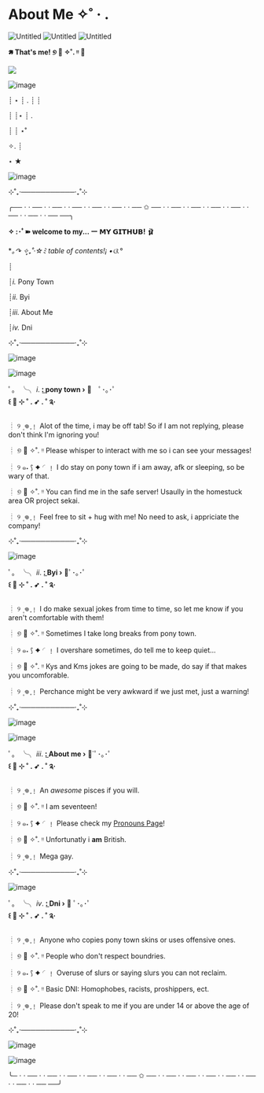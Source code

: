 # About Me ✧˚ · .



![Untitled](https://github.com/KleptoZombie/KleptoZombie/assets/167636403/8068c2bc-8259-4be8-a610-a67c5d0a4737) ![Untitled](https://github.com/KleptoZombie/KleptoZombie/assets/167636403/7af148b4-a2d3-4c71-98c8-b9be0c3fa7ac) ![Untitled](https://github.com/KleptoZombie/KleptoZombie/assets/167636403/02b6ae33-d6c7-4814-b37a-dbffc837ed9d)






**🢅 That's me! ୭ 🧷 ✧˚. ᵎᵎ 🌸**



![](https://komarev.com/ghpvc/?username=kleptozombie&color=ff69b4)

![image](https://github.com/KleptoZombie/KleptoZombie/assets/167636403/68fa09c0-a4f0-4aec-9931-63acfdf78693)




┊ ⋆ ┊   .   ┊   ┊

┊    ┊⋆     ┊   .

┊    ┊       ⋆˚ ⁭      ⁭ ⁭ ⁭ ⁭ ⁭ ⁭ ⁭ ⁭

✧. ┊ ⁭ ⁭ ⁭ ⁭ ⁭ ⁭ ⁭ ⁭ ⁭

⋆ ★



![image](https://github.com/KleptoZombie/KleptoZombie/assets/167636403/e8f279b8-028a-49f6-925c-6f0c416357b7)


⊹˚₊‧───────────‧₊˚⊹


╭── ⋅ ⋅ ── ⋅ ⋅ ── ⋅ ⋅ ── ⋅ ⋅ ── ⋅ ⋅ ── ⋅ ⋅ ── ✩ ── ⋅ ⋅ ── ⋅ ⋅ ── ⋅ ⋅ ── ⋅ ⋅ ── ⋅ ⋅ ── ⋅ ⋅ ── ⋅ ⋅ ── ──╮
 
**✧ :･ﾟ➽ welcome to my... ー 𝗠𝗬 𝗚𝗜𝗧𝗛𝗨𝗕!** 🩰



 **｡↷ ✧*̥₊˚‧☆ﾐ table of contents!¡ •ଓ.°**

┊

┊*i.*   Pony Town

┊*ii.*  Byi

┊*iii.* About Me                                                                                                                       

┊*iv.*  Dni

⊹˚₊‧───────────‧₊˚⊹

![image](https://github.com/KleptoZombie/KleptoZombie/assets/167636403/ed328b62-9410-49e1-8b8e-05e581d9110a)


![image](https://github.com/KleptoZombie/KleptoZombie/assets/167636403/01e678e7-e314-4379-a6de-326fba6787db)



ﾟ。  ╰╮ *i*. **:̲  pony town   ›** 🦩　ﾟ･｡･ﾟ  
     **꒰ 🥄 ⊹ ˚ . ➶ . ˚ ༉‧**



┊    ୨ ۪  𖦹 ֢﹗     Alot of the time, i may be off tab! So if I am not replying, please don't think I'm ignoring you!                                                                                           

┊    ୭ 🧷 ✧˚. ᵎᵎ     Please whisper to interact with me so i can see your messages!

┊    ୨ ๑˖  ⟆ ✦  ◜﹗     I do stay on pony town if i am away, afk or sleeping, so be wary of that.

┊    ୭ 🧷 ✧˚. ᵎᵎ     You can find me in the safe server! Usaully in the homestuck area OR project sekai.

┊    ୨ ۪  𖦹 ֢﹗     Feel free to sit + hug with me! No need to ask, i appriciate the company!

⊹˚₊‧───────────‧₊˚⊹

![image](https://github.com/KleptoZombie/KleptoZombie/assets/167636403/010938de-9524-425c-a04b-64620958afe6)





ﾟ。  ╰╮ *ii*. **:̲  Byi   ›** 🎀ﾟ･｡･ﾟ  
 **꒰ 🥄 ⊹ ˚ . ➶ . ˚ ༉‧**




┊    ୨ ۪  𖦹 ֢﹗     I do make sexual jokes from time to time, so let me know if you aren't comfortable with them!                                                                                       

┊    ୭ 🧷 ✧˚. ᵎᵎ     Sometimes I take long breaks from pony town.

┊    ୨ ๑˖  ⟆ ✦  ◜﹗     I overshare sometimes, do tell me to keep quiet...

┊    ୭ 🧷 ✧˚. ᵎᵎ     Kys and Kms jokes are going to be made, do say if that makes you uncomforable.

┊    ୨ ۪  𖦹 ֢﹗     Perchance might be very awkward if we just met, just a warning!

⊹˚₊‧───────────‧₊˚⊹

![image](https://github.com/KleptoZombie/KleptoZombie/assets/167636403/52f73283-3472-45b0-96f0-4141aef7704e)


![image](https://github.com/KleptoZombie/KleptoZombie/assets/167636403/fea734ab-d407-4d28-958d-2260796a7191)




ﾟ。  ╰╮ *iii*. **:̲  About me   ›** 🌷͙֒ ﾟ･｡･ﾟ  
     **꒰ 🥄 ⊹ ˚ . ➶ . ˚ ༉‧**




┊    ୨ ۪  𖦹 ֢﹗      An *awesome* pisces if you will.                                                                                    

┊    ୭ 🧷 ✧˚. ᵎᵎ     I am seventeen!    

┊    ୨ ๑˖  ⟆ ✦  ◜﹗     Please check my [Pronouns Page](https://en.pronouns.page/@kl3ptozombie)!

┊    ୭ 🧷 ✧˚. ᵎᵎ     Unfortunatly i **am** British.

┊    ୨ ۪  𖦹 ֢﹗     Mega gay.

⊹˚₊‧───────────‧₊˚⊹

![image](https://github.com/KleptoZombie/KleptoZombie/assets/167636403/e56ae5d3-2b92-4cc6-a787-d759f7be79aa)




ﾟ。  ╰╮ *iv*. **:̲  Dni   ›** 🩷 ﾟ･｡･ﾟ  
     **꒰ 🥄 ⊹ ˚ . ➶ . ˚ ༉‧**




┊    ୨ ۪  𖦹 ֢﹗     Anyone who copies pony town skins or uses offensive ones.                                                                                       

┊    ୭ 🧷 ✧˚. ᵎᵎ     People who don't respect boundries.

┊    ୨ ๑˖  ⟆ ✦  ◜﹗     Overuse of slurs or saying slurs you can not reclaim.

┊    ୭ 🧷 ✧˚. ᵎᵎ     Basic DNI: Homophobes, racists, proshippers, ect.

┊    ୨ ۪  𖦹 ֢﹗     Please don't speak to me if you are under 14 or above the age of 20!

⊹˚₊‧───────────‧₊˚⊹

![image](https://github.com/KleptoZombie/KleptoZombie/assets/167636403/9ba46f43-9759-4137-a975-35d146775fc9)


![image](https://github.com/KleptoZombie/KleptoZombie/assets/167636403/4e2a0c92-898f-4acb-ba72-960fc9d2c6be)



╰─ ⋅ ⋅ ── ⋅ ⋅ ── ⋅ ⋅ ── ⋅ ⋅ ── ⋅ ⋅ ── ⋅ ⋅ ── ✩ ── ⋅ ⋅ ── ⋅ ⋅ ── ⋅ ⋅ ── ⋅ ⋅ ── ⋅ ⋅ ── ⋅ ⋅ ── ⋅ ⋅ ── ──╯
